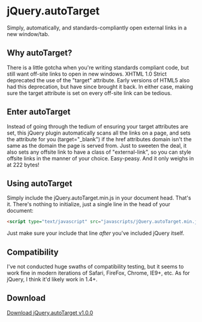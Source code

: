 jQuery.autoTarget
=================

Simply, automatically, and standards-compliantly open external links in a new window/tab.

Why autoTarget?
---------------

There is a little gotcha when you're writing standards compliant code, but still want off-site links to open in new windows. XHTML 1.0 Strict deprecated the use of the "target" attribute.  Early versions of HTML5 also had this deprecation, but have since brought it back.  In either case, making sure the target attribute is set on every off-site link can be tedious.

Enter autoTarget
----------------

Instead of going through the tedium of ensuring your target attributes are set, this jQuery plugin automatically scans all the links on a page, and sets the attribute for you (target="_blank") if the href attributes domain isn't the same as the domain the page is served from. Just to sweeten the deal, it also sets any offsite link to have a class of "external-link", so you can style offsite links in the manner of your choice.  Easy-peasy. And it only weighs in at 222 bytes!

Using autoTarget
----------------
Simply include the jQuery.autoTarget.min.js in your document head.  That's it. There's nothing to initialize, just a single line in the head of your document:

```html
<script type="text/javascript" src="javascripts/jQuery.autoTarget.min.js"></script>
```

Just make sure your include that line _after_ you've included jQuery itself.

Compatibility
-------------
I've not conducted huge swaths of compatibility testing, but it seems to work fine in modern iterations of Safari, FireFox, Chrome, IE9+, etc.  As for jQuery, I think it'd likely work in 1.4+.

Download
--------
[Download jQuery.autoTarget v1.0.0](https://github.com/wknechtel/jQuery.autoTarget/archive/v1.0.0.zip)